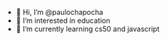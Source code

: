 - 👋 Hi, I’m @paulochapocha
- 👀 I’m interested in education
- 🌱 I’m currently learning cs50 and javascript
